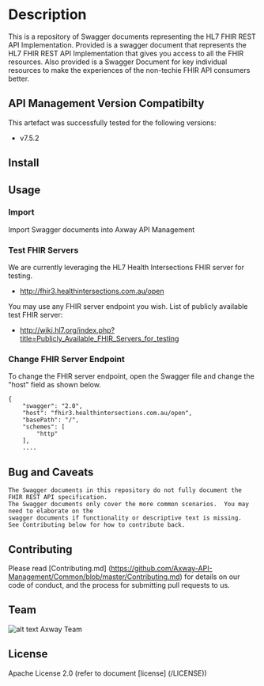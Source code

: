 # Description
This is a repository of Swagger documents representing the HL7 FHIR REST API Implementation.  Provided is a swagger document that represents the HL7 FHIR REST API Implementation that gives you access to all the FHIR resources.  Also provided is a Swagger Document for key individual resources to make the experiences of the non-techie FHIR API consumers better.

## API Management Version Compatibilty
This artefact was successfully tested for the following versions:
- v7.5.2


## Install


## Usage

### Import
Import Swagger documents into Axway API Management

### Test FHIR Servers
We are currently leveraging the HL7 Health Intersections FHIR server for testing.
* http://fhir3.healthintersections.com.au/open

You may use any FHIR server endpoint you wish. List of publicly available test FHIR server:

* http://wiki.hl7.org/index.php?title=Publicly_Available_FHIR_Servers_for_testing

### Change FHIR Server Endpoint
To change the FHIR server endpoint, open the Swagger file and change the "host" field as shown below.
```
{
    "swagger": "2.0",
    "host": "fhir3.healthintersections.com.au/open",
    "basePath": "/",
    "schemes": [
        "http"
    ],
    ....
```


## Bug and Caveats

```
The Swagger documents in this repository do not fully document the FHIR REST API specification.  
The Swagger documents only cover the more common scenarios.  You may need to elaborate on the 
swagger documents if functionality or descriptive text is missing.   
See Contributing below for how to contribute back. 
```

## Contributing

Please read [Contributing.md] (https://github.com/Axway-API-Management/Common/blob/master/Contributing.md) for details on our code of conduct, and the process for submitting pull requests to us.


## Team

![alt text][Axwaylogo] Axway Team

[Axwaylogo]: https://github.com/Axway-API-Management/Common/blob/master/img/AxwayLogoSmall.png  "Axway logo"


## License
Apache License 2.0 (refer to document [license] (/LICENSE))
